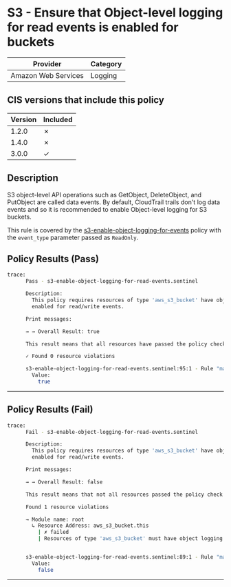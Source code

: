 # S3 - Ensure that Object-level logging for read events is enabled for buckets

| Provider            | Category     |
|---------------------|--------------|
| Amazon Web Services | Logging      |

## CIS versions that include this policy

| Version | Included |
|---------|----------|
| 1.2.0   | &cross;  |
| 1.4.0   | &cross;  |
| 3.0.0   | &check;  |

## Description

S3 object-level API operations such as GetObject, DeleteObject, and PutObject are called data events. By default, CloudTrail trails don't log data events and so it is recommended to enable Object-level logging for S3 buckets.

This rule is covered by the [s3-enable-object-logging-for-events](../../policies/s3-enable-object-logging-for-events.sentinel) policy with the `event_type` parameter passed as `ReadOnly`.

## Policy Results (Pass)
```bash
trace:
      Pass - s3-enable-object-logging-for-read-events.sentinel

      Description:
        This policy requires resources of type 'aws_s3_bucket' have object logging
        enabled for read/write events.

      Print messages:

      → → Overall Result: true

      This result means that all resources have passed the policy check for the policy s3-enable-object-logging-for-events.

      ✓ Found 0 resource violations

      s3-enable-object-logging-for-read-events.sentinel:95:1 - Rule "main"
        Value:
          true
```

---

## Policy Results (Fail)
```bash
trace:
      Fail - s3-enable-object-logging-for-read-events.sentinel

      Description:
        This policy requires resources of type 'aws_s3_bucket' have object logging
        enabled for read/write events.

      Print messages:

      → → Overall Result: false

      This result means that not all resources passed the policy check and the protected behavior is not allowed for the policy s3-enable-object-logging-for-events. Refer to https://docs.aws.amazon.com/securityhub/latest/userguide/s3-controls.html#s3-23 for more details.

      Found 1 resource violations

      → Module name: root
        ↳ Resource Address: aws_s3_bucket.this
          | ✗ failed
          | Resources of type 'aws_s3_bucket' must have object logging enabled for write events through cloudtrail resources.


      s3-enable-object-logging-for-read-events.sentinel:89:1 - Rule "main"
        Value:
          false
```

---